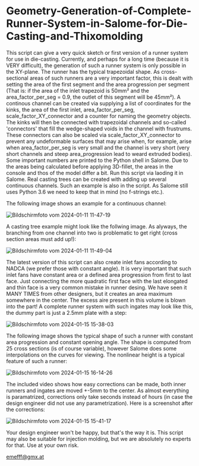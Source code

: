 # Geometry-Generation-of-Complete-Runner-System-in-Salome-for-Die-Casting-and-Thixomolding
This script can give a very quick sketch or first version of a runner system for use in die-casting. Currently, and perhaps for a long time (because it is VERY difficult), the generation of such a runner system is only possible in the XY-plane. The runner has the typical trapezoidal shape. As cross-sectional areas of such runners are a very important factor, this is dealt with setting the area of the first segment and the area progression per segment (That is: if the area of the inlet trapezoid is 50mm² and the area_factor_per_seg = 0.9, the outlet of this segment will be 45mm²). A continous channel can be created via supplying a list of coordinates for the kinks, the area of the first inlet, area_factor_per_seg, scale_factor_XY_connector and a counter for naming the geometry objects. The kinks will then be connected with trapezoidal channels and so-called 'connectors' that fill the wedge-shaped voids in the channel with frustrums. These connectors can also be scaled via scale_factor_XY_connector to prevent any undeformable surfaces that may arise when, for example, arise when area_factor_per_seg is very small and the channel is very short (very short channels and steep area_progression lead to weard extruded bodies). Some important numbers are printed to the Python shell in Salome. Due to the areas being calculated before applying 3D-fillet, the areas in the console and thos of the model differ a bit. Run this script via laoding it in Salome.
Real casting trees can be created with adding up several continuous channels. Such an example is also in the script. As Salome still uses Python 3.6 we need to keep that in mind (no f-strings etc.).

The following image shows an example for a continuous channel:

![Bildschirmfoto vom 2024-01-11 11-47-19](https://github.com/emefff/Geometry-Generation-of-Runners-in-Salome-for-Casting/assets/89903493/5f39e7bd-4482-46ef-98c6-a40bae138d3c)

A casting tree example might look like the follwing image. As alyways, the branching from one channel into two is problematic to get right (cross section areas must add up!):

![Bildschirmfoto vom 2024-01-11 11-49-04](https://github.com/emefff/Geometry-Generation-of-Runners-in-Salome-for-Casting/assets/89903493/5a017af1-96c7-4183-9825-0531dc8c583b)

The latest version of this script can also create inlet fans according to NADCA (we prefer those with constant angle). It is very important that such inlet fans have constant area or a defined area progression from first to last face. Just connecting the more quadratic first face with the last elongated and thin face is a very common mistake in runner desing. We have seen it MANY TIMES from other designers, but it creates an area maximum somewhere in the center. The excess aire present in this volume is blown into the part! A complete runner system with such ingates may look like this, the dummy part is just a 2.5mm plate with a step:

![Bildschirmfoto vom 2024-01-15 15-38-03](https://github.com/emefff/Geometry-Generation-of-Runners-in-Salome-for-Die-Casting/assets/89903493/fdefdd49-99a1-475e-9bdd-59e737c2b0ee)

The following image shows the typical shape of such a runner with constant area progression and constant opening angle. The shape is computed from 25 cross sections (is of course variable), however Salome does some interpolations on the curves for viewing. The nonlinear height is a typical feature of such a runner:

![Bildschirmfoto vom 2024-01-15 16-14-26](https://github.com/emefff/Geometry-Generation-of-Runners-in-Salome-for-Die-Casting/assets/89903493/8efb3a9b-bd0e-45fc-bb20-67f38fe204ca)


The included video shows how easy corrections can be made, both inner runners and ingates are moved +-5mm to the center. As almost everything is paramatrized, corrections only take seconds instead of hours (in case the design engineer did not use any parametrization). Here is a screenshot after the corrections:

![Bildschirmfoto vom 2024-01-15 15-41-17](https://github.com/emefff/Geometry-Generation-of-Runners-in-Salome-for-Die-Casting/assets/89903493/336de16c-439b-4c6c-bd95-fbeca4fbdd92)

Your design engineer won't be happy, but that's the way it is. This script may also be suitable for injection molding, but we are absolutely no experts for that. Use at your own risk.

emefff@gmx.at
